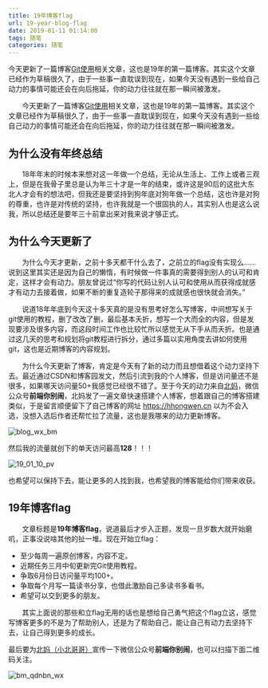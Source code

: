 ```yaml
---
title: 19年博客flag
url: 19-year-blog-flag
date: 2019-01-11 01:14:00
tags: 随笔
categories: 随笔
---
```


今天更新了一篇博客[Git使用](https://hhongwen.cn/20190110/git-summary-of-usage/)相关文章，这也是19年的第一篇博客。其实这个文章已经作为草稿很久了，由于一些事一直耽误到现在，如果今天没有遇到一些给自己动力的事情可能还会在向后拖延，你的动力往往就在那一瞬间被激发。

<!--more-->

&#160; &#160; &#160; &#160;今天更新了一篇博客[Git使用](https://hhongwen.cn/20190110/git-summary-of-usage/)相关文章，这也是19年的第一篇博客。其实这个文章已经作为草稿很久了，由于一些事一直耽误到现在，如果今天没有遇到一些给自己动力的事情可能还会在向后拖延，你的动力往往就在那一瞬间被激发。

## 为什么没有年终总结

&#160; &#160; &#160; &#160;18年年末的时候本来想对这一年做一个总结，无论从生活上、工作上或者三观上，但是在我骨子里总是认为年三十才是一年的结束，或许这是90后的这批大东北人才会有的想法吧，但我还是要坚持到狗年底对狗年做一个总结，这也许是对狗的尊重，也许是对传统的坚持，也许我就是一个很固执的人，其实别人也是这么说我，所以总结还是要年三十前拿出来对我来说才够正式。

## 为什么今天更新了

&#160; &#160; &#160; &#160;为什么今天才更新，之前十多天都干什么去了，之前立的flag没有实现么…… 说到这里其实还是因为自己的懒惰，有时候做一件事真的需要得到别人的认可和肯定，这样才会有动力。朋友曾说过“你写的代码让别人认可和使用从而获得成就感才有动力去接着做，如果不断的重复造轮子那得来的成就感也很快就会消失。”

&#160; &#160; &#160; &#160;说道18年年底到今天这十多天真的是没有思考好怎么写博客，中间想写关于git使用的教程，删了改改了删，最后基本夭折，想写一个大而全的内容，但是发现要涉及很多内容，而这段时间工作也比较忙所以感觉无从下手从而夭折。也是通过这几天的思考和规划将git教程进行拆分，通过多篇以实用角度去讲如何使用git，这也是近期博客的内容规划。

&#160; &#160; &#160; &#160;为什么今天更新了博客，肯定是今天有了新的动力而且想借着这个动力坚持下去。最近通过CSDN和博客园发文，然后引流到我的个人博客，但是访问量还不是很多，如果哪天访问量50+我感觉已经很不错了。至于今天的动力来自[北妈](http://guoxiaobei.com/)，微信公众号**前端你别闹**，北妈发了一遍文章快速搭建个人博客，想着跟自己的博客搭建类似，于是留言顺便留下了自己博客的网址 https://hhongwen.cn 以为不会入选，没想入选后作者还帮忙拉了流量，这也是我哪来的动力更新博客。

![blog_wx_bm](/images/blog_wx_bm.png)

然后我的流量就创下的单天访问最高**128**！！！

![19_01_10_pv](/images/19_01_10_pv.png)

也希望可以保持下去，能让更多的人找到我，也希望我的博客能给你们带来收获。

## 19年博客flag

&#160; &#160; &#160; &#160;文章标题是**19年博客flag**，说道最后才步入正题，发现一旦岁数大就开始磨叽，正事没说啥其他的扯一堆。现在开始立flag：

- 至少每周一遍原创博客，内容不定。
- 近期任务三月中旬更新完Git使用教程。
- 争取6月份日访问量平均100+。
- 争取每个月写一篇读书分享，也借此激励自己多读书多看书。
- 希望可以交到更多的朋友。

&#160; &#160; &#160; &#160;其实上面说的那些和立flag无用的话也是想给自己勇气把这个flag立这，感觉写博客更多的不是为了帮助别人，还是为了帮助自己，能让自己有动力去坚持下去，让自己得到更多的成长。

最后要为[北妈（小北哥哥）](http://guoxiaobei.com/)宣传一下微信公众号**前端你别闹**，也可以扫描下面二维码关注。

![bm_qdnbn_wx](/images/bm_qdnbn_wx.jpg)